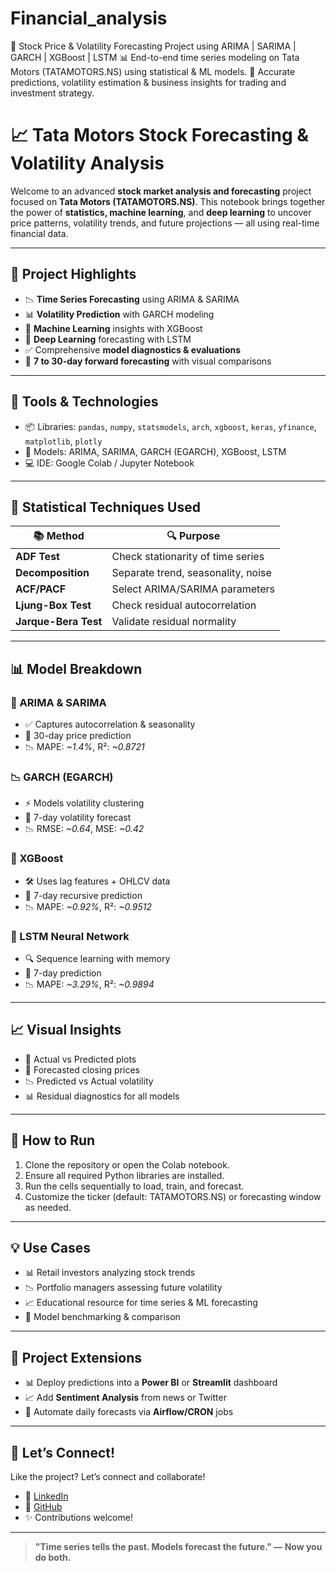 # Financial_analysis
🚀 Stock Price &amp; Volatility Forecasting Project using ARIMA | SARIMA | GARCH | XGBoost | LSTM 📊 End-to-end time series modeling on Tata Motors (TATAMOTORS.NS) using statistical &amp; ML models. 🎯 Accurate predictions, volatility estimation &amp; business insights for trading and investment strategy.

# 📈 Tata Motors Stock Forecasting & Volatility Analysis

Welcome to an advanced **stock market analysis and forecasting** project focused on **Tata Motors (TATAMOTORS.NS)**. This notebook brings together the power of **statistics, machine learning**, and **deep learning** to uncover price patterns, volatility trends, and future projections — all using real-time financial data.

---

## 🧠 Project Highlights

- 📉 **Time Series Forecasting** using ARIMA & SARIMA
- 📊 **Volatility Prediction** with GARCH modeling
- 🚀 **Machine Learning** insights with XGBoost
- 🤖 **Deep Learning** forecasting with LSTM
- ✅ Comprehensive **model diagnostics & evaluations**
- 📅 **7 to 30-day forward forecasting** with visual comparisons

---

## 🔧 Tools & Technologies

- 📦 Libraries: `pandas`, `numpy`, `statsmodels`, `arch`, `xgboost`, `keras`, `yfinance`, `matplotlib`, `plotly`
- 🧠 Models: ARIMA, SARIMA, GARCH (EGARCH), XGBoost, LSTM
- 💻 IDE: Google Colab / Jupyter Notebook

---

## 🧪 Statistical Techniques Used

| 📚 Method       | 🔍 Purpose                                      |
|----------------|--------------------------------------------------|
| **ADF Test**   | Check stationarity of time series                |
| **Decomposition** | Separate trend, seasonality, noise            |
| **ACF/PACF**   | Select ARIMA/SARIMA parameters                   |
| **Ljung-Box Test** | Check residual autocorrelation               |
| **Jarque-Bera Test** | Validate residual normality               |

---

## 📊 Model Breakdown

### 🔁 ARIMA & SARIMA  
- ✅ Captures autocorrelation & seasonality  
- 🔮 30-day price prediction  
- 📉 MAPE: *~1.4%*, R²: *~0.8721*

### 📉 GARCH (EGARCH)  
- ⚡ Models volatility clustering  
- 🔮 7-day volatility forecast  
- 📉 RMSE: *~0.64*, MSE: *~0.42*

### 🧠 XGBoost  
- 🛠 Uses lag features + OHLCV data  
- 🔮 7-day recursive prediction  
- 📉 MAPE: *~0.92%*, R²: *~0.9512*

### 🤖 LSTM Neural Network  
- 🔍 Sequence learning with memory  
- 🔮 7-day prediction  
- 📉 MAPE: *~3.29%*, R²: *~0.9894*

---

## 📈 Visual Insights

- 📅 Actual vs Predicted plots  
- 🔮 Forecasted closing prices  
- 📉 Predicted vs Actual volatility  
- 📊 Residual diagnostics for all models

---

## 🚀 How to Run

1. Clone the repository or open the Colab notebook.
2. Ensure all required Python libraries are installed.
3. Run the cells sequentially to load, train, and forecast.
4. Customize the ticker (default: TATAMOTORS.NS) or forecasting window as needed.

---

## 💡 Use Cases

- 📊 Retail investors analyzing stock trends
- 📉 Portfolio managers assessing future volatility
- 📈 Educational resource for time series & ML forecasting
- 🧪 Model benchmarking & comparison

---

## 📌 Project Extensions

- 📊 Deploy predictions into a **Power BI** or **Streamlit** dashboard  
- 📈 Add **Sentiment Analysis** from news or Twitter  
- 🔁 Automate daily forecasts via **Airflow/CRON** jobs  

---

## 📣 Let’s Connect!

Like the project? Let’s connect and collaborate!

- 🔗 [LinkedIn]([www.linkedin.com/in/soham-ghosh7704](https://www.linkedin.com/in/soham-ghosh7704/))
- 🧠 [GitHub]([https://github.com/](https://github.com/orophile07))
- ✨ Contributions welcome!

---

> **"Time series tells the past. Models forecast the future." — Now you do both.**
